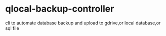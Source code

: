 # qlocal-backup-controller
cli to automate database backup and upload to gdrive,or local database,or sql file

